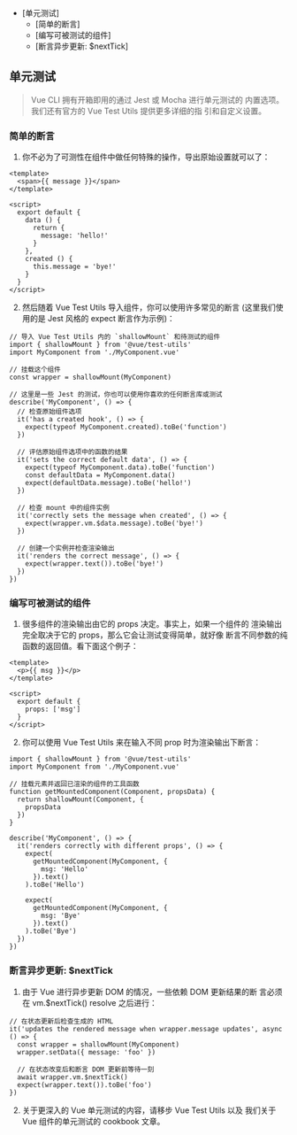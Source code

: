
<!-- vim-markdown-toc GFM -->

* [单元测试]
	* [简单的断言]
	* [编写可被测试的组件]
	* [断言异步更新: $nextTick]

<!-- vim-markdown-toc -->
## 单元测试
> Vue CLI 拥有开箱即用的通过 Jest 或 Mocha 进行单元测试的
> 内置选项。我们还有官方的 Vue Test Utils 提供更多详细的指
> 引和自定义设置。

### 简单的断言
1. 你不必为了可测性在组件中做任何特殊的操作，导出原始设置就可以了：

```
<template>
  <span>{{ message }}</span>
</template>

<script>
  export default {
    data () {
      return {
        message: 'hello!'
      }
    },
    created () {
      this.message = 'bye!'
    }
  }
</script>
```

2. 然后随着 Vue Test Utils 导入组件，你可以使用许多常见的断言
(这里我们使用的是 Jest 风格的 expect 断言作为示例)：

```
// 导入 Vue Test Utils 内的 `shallowMount` 和待测试的组件
import { shallowMount } from '@vue/test-utils'
import MyComponent from './MyComponent.vue'

// 挂载这个组件
const wrapper = shallowMount(MyComponent)

// 这里是一些 Jest 的测试，你也可以使用你喜欢的任何断言库或测试
describe('MyComponent', () => {
  // 检查原始组件选项
  it('has a created hook', () => {
    expect(typeof MyComponent.created).toBe('function')
  })

  // 评估原始组件选项中的函数的结果
  it('sets the correct default data', () => {
    expect(typeof MyComponent.data).toBe('function')
    const defaultData = MyComponent.data()
    expect(defaultData.message).toBe('hello!')
  })

  // 检查 mount 中的组件实例
  it('correctly sets the message when created', () => {
    expect(wrapper.vm.$data.message).toBe('bye!')
  })

  // 创建一个实例并检查渲染输出
  it('renders the correct message', () => {
    expect(wrapper.text()).toBe('bye!')
  })
})
```

### 编写可被测试的组件
1. 很多组件的渲染输出由它的 props 决定。事实上，如果一个组件的
渲染输出完全取决于它的 props，那么它会让测试变得简单，就好像
断言不同参数的纯函数的返回值。看下面这个例子：

```
<template>
  <p>{{ msg }}</p>
</template>

<script>
  export default {
    props: ['msg']
  }
</script>
```

2. 你可以使用 Vue Test Utils 来在输入不同 prop 时为渲染输出下断言：

```
import { shallowMount } from '@vue/test-utils'
import MyComponent from './MyComponent.vue'

// 挂载元素并返回已渲染的组件的工具函数
function getMountedComponent(Component, propsData) {
  return shallowMount(Component, {
    propsData
  })
}

describe('MyComponent', () => {
  it('renders correctly with different props', () => {
    expect(
      getMountedComponent(MyComponent, {
        msg: 'Hello'
      }).text()
    ).toBe('Hello')

    expect(
      getMountedComponent(MyComponent, {
        msg: 'Bye'
      }).text()
    ).toBe('Bye')
  })
})
```

### 断言异步更新: $nextTick
1. 由于 Vue 进行异步更新 DOM 的情况，一些依赖 DOM 更新结果的断
言必须在 vm.$nextTick() resolve 之后进行：

```
// 在状态更新后检查生成的 HTML
it('updates the rendered message when wrapper.message updates', async () => {
  const wrapper = shallowMount(MyComponent)
  wrapper.setData({ message: 'foo' })

  // 在状态改变后和断言 DOM 更新前等待一刻
  await wrapper.vm.$nextTick()
  expect(wrapper.text()).toBe('foo')
})
```

2. 关于更深入的 Vue 单元测试的内容，请移步 Vue Test Utils 以及
我们关于 Vue 组件的单元测试的 cookbook 文章。
